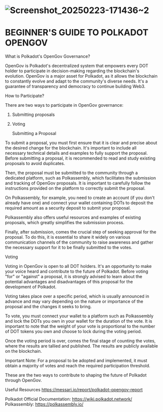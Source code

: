 # ![Screenshot_20250223-171436~2](https://github.com/user-attachments/assets/45431f2a-9e55-4120-8180-87818286dc13)
# BEGINNER'S GUIDE TO POLKADOT OPENGOV

What is Polkadot's OpenGov Governance?

OpenGov is Polkadot's decentralized system that empowers every DOT holder to participate in decision-making regarding the blockchain's evolution. OpenGov is a major asset for Polkadot, as it allows the blockchain to constantly evolve and adapt to the community's diverse needs. It's a guarantee of transparency and democracy to continue building Web3.

How to Participate?

There are two ways to participate in OpenGov governance:

1.  Submitting proposals
2.  Voting

    Submitting a Proposal

To submit a proposal, you must first ensure that it is clear and precise about the desired change for the blockchain. It's important to include all necessary technical details and examples to fully support the proposal. Before submitting a proposal, it is recommended to read and study existing proposals to avoid duplicates.

Then, the proposal must be submitted to the community through a dedicated platform, such as Polkassembly, which facilitates the submission and tracking of OpenGov proposals. It is important to carefully follow the instructions provided on the platform to correctly submit the proposal.

On Polkassembly, for example, you need to create an account (if you don't already have one) and connect your wallet containing DOTs to deposit the required amount as a security deposit to submit your proposal.

Polkassembly also offers useful resources and examples of existing proposals, which greatly simplifies the submission process.

Finally, after submission, comes the crucial step of seeking approval for the proposal. To do this, it is essential to share it widely on various communication channels of the community to raise awareness and gather the necessary support for it to be finally submitted to the votes.

 Voting

Voting in OpenGov is open to all DOT holders. It's an opportunity to make your voice heard and contribute to the future of Polkadot. Before voting "for" or "against" a proposal, it is strongly advised to learn about the potential advantages and disadvantages of this proposal for the development of Polkadot.

Voting takes place over a specific period, which is usually announced in advance and may vary depending on the nature or importance of the proposal and the changes it seeks to bring.

To vote, you must connect your wallet to a platform such as Polkassembly and lock the DOTs you own in your wallet for the duration of the vote. It is important to note that the weight of your vote is proportional to the number of DOT tokens you own and choose to lock during the voting period.

Once the voting period is over, comes the final stage of counting the votes, where the results are tallied and published. The results are publicly available on the blockchain.

Important Note: For a proposal to be adopted and implemented, it must obtain a majority of votes and reach the required participation threshold.

These are the two ways to contribute to shaping the future of Polkadot through OpenGov.

Useful Resources
https://messari.io/report/polkadot-opengov-report

Polkadot Official Documentation: https://wiki.polkadot.network/
Polkassembly:
https://polkassembly.io/
